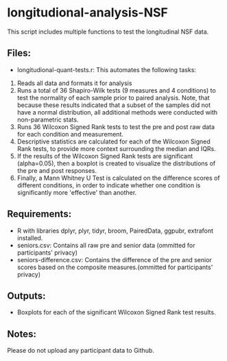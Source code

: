 # longitudional-analysis-NSF

This script includes multiple functions to test the longitudinal NSF data.

## Files:
* longitudional-quant-tests.r: This automates the following tasks:
1. Reads all data and formats it for analysis
2. Runs a total of 36 Shapiro-Wilk tests (9 measures and 4 conditions) to test the normality of each sample prior to paired analysis. Note, that because these results indicated that a subset of the samples did not have a normal distribution, all additional methods were conducted with non-parametric stats.
3. Runs 36 Wilcoxon Signed Rank tests to test the pre and post raw data for each condition and measurement. 
4. Descriptive statistics are calculated for each of the Wilcoxon Signed Rank tests, to provide more context surrounding the median and IQRs.
5. If the results of the Wilcoxon Signed Rank tests are significant (alpha=0.05), then a boxplot is created to visualize the distributions of the pre and post responses.
6. Finally, a Mann Whitney U Test is calculated on the difference scores of different conditions, in order to indicate whether one condition is significantly more 'effective' than another.

## Requirements:
* R with libraries dplyr, plyr, tidyr, broom, PairedData, ggpubr, extrafont installed.
* seniors.csv: Contains all raw pre and senior data (ommitted for participants' privacy)
* seniors-difference.csv: Contains the difference of the pre and senior scores based on the composite measures.(ommitted for participants' privacy)

## Outputs:
* Boxplots for each of the significant Wilcoxon Signed Rank test results.

## Notes:
Please do not upload any participant data to Github. 